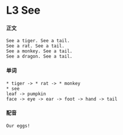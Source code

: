 # L3 See

#### 正文

    See a tiger. See a tail.
    See a rat. See a tail.
    See a monkey. See a tail.
    See a dragon. See a tail.

#### 单词

    * tiger -> * rat -> * monkey
    * see
    leaf -> pumpkin
    face -> eye -> ear -> foot -> hand -> tail

#### 配音

    Our eggs!
